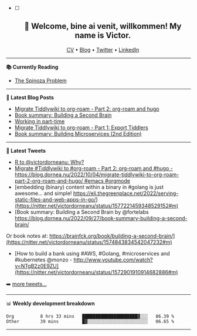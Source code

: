   - [ ] <h2 align="center">👋 Welcome, bine ai venit, willkommen! My name is Victor. </h2>
                            <p align="center">
                            <a href="https://dornea.nu/cv">CV</a> •
                            <a href="https://blog.dornea.nu">Blog</a> •
                            <a href="https://twitter.com/victordorneanu">Twitter</a> •
                            <a href="https://www.linkedin.com/in/victor-dorneanu/">LinkedIn</a> 
                            </p>

  <!--
  **dorneanu/dorneanu** is a ✨ _special_ ✨ repository because its `README.md` (this file) appears on your GitHub profile.

  Here are some ideas to get you started:

  - 🔭 I’m currently working on ...
  - 🌱 I’m currently learning ...
  - 👯 I’m looking to collaborate on ...
  - 🤔 I’m looking for help with ...
  - 💬 Ask me about ...
  - 📫 How to reach me: ...
  - 😄 Pronouns: ...
  - ⚡ Fun fact: ...
  -->

  ---

  **📚 Currently Reading**

  - [The Spinoza Problem](https://www.goodreads.com/book/show/12715691-the-spinoza-problem)

  ---

  **📝 Latest Blog Posts**

  <!-- BLOG-POST-LIST:START -->
- [Migrate Tiddlywiki to org-roam - Part 2: org-roam and hugo](https://blog.dornea.nu/2022/10/04/migrate-tiddlywiki-to-org-roam-part-2-org-roam-and-hugo/)
- [Book summary: Building a Second Brain](https://blog.dornea.nu/2022/09/27/book-summary-building-a-second-brain/)
- [Working in part-time](https://blog.dornea.nu/2022/09/16/working-in-part-time/)
- [Migrate Tiddlywiki to org-roam - Part 1: Export Tiddlers](https://blog.dornea.nu/2022/09/03/migrate-tiddlywiki-to-org-roam-part-1-export-tiddlers/)
- [Book summary: Building Microservices &lpar;2nd Edition&rpar;](https://blog.dornea.nu/2022/08/10/book-summary-building-microservices-2nd-edition/)
<!-- BLOG-POST-LIST:END -->

  ---

  **📱 Latest Tweets**

  <!-- TWITTER:START -->
- [R to @victordorneanu: Why?](https://nitter.net/BeaBonobo/status/1577612916861411333#m)
- [Migrate #Tiddlywiki to #org-roam - Part 2: org-roam and #hugo - https://blog.dornea.nu/2022/10/04/migrate-tiddlywiki-to-org-roam-part-2-org-roam-and-hugo/ #emacs #orgmode](https://nitter.net/victordorneanu/status/1577528599581790208#m)
- [embedding &lpar;binary&rpar; content within a binary in #golang is just awesome... and simple! https://eli.thegreenplace.net/2022/serving-static-files-and-web-apps-in-go/](https://nitter.net/victordorneanu/status/1577221459348529152#m)
- [Book summary: Building a Second Brain by @fortelabs https://blog.dornea.nu/2022/09/27/book-summary-building-a-second-brain/

Or book notes at: https://brainfck.org/book/building-a-second-brain/](https://nitter.net/victordorneanu/status/1574843834542047232#m)
- [How to build a bank using #AWS, #Golang, #microservices and #kubernetes @monzo - http://www.youtube.com/watch?v=NTgB2z0E9ZU](https://nitter.net/victordorneanu/status/1572901910914682886#m)
<!-- TWITTER:END -->

  ➡️ [more tweets...](https://twitter.com/victordorneanu)

  ---

  📊 **Weekly development breakdown**

  <!--START_SECTION:waka-->

```text
Org          8 hrs 33 mins   █████████████████████▓░░░   86.39 %
Other        39 mins         █▓░░░░░░░░░░░░░░░░░░░░░░░   06.65 %
```

<!--END_SECTION:waka-->

  ---
